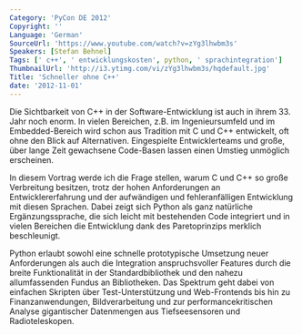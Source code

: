 ```yaml
---
Category: 'PyCon DE 2012'
Copyright: ''
Language: 'German'
SourceUrl: 'https://www.youtube.com/watch?v=zYg3lhwbm3s'
Speakers: [Stefan Behnel]
Tags: [' c++', ' entwicklungskosten', python, ' sprachintegration']
ThumbnailUrl: 'http://i3.ytimg.com/vi/zYg3lhwbm3s/hqdefault.jpg'
Title: 'Schneller ohne C++'
date: '2012-11-01'
---
```

Die Sichtbarkeit von C++ in der Software-Entwicklung ist auch in ihrem 33.
Jahr noch enorm. In vielen Bereichen, z.B. im Ingenieursumfeld und im
Embedded-Bereich wird schon aus Tradition mit C und C++ entwickelt, oft ohne
den Blick auf Alternativen. Eingespielte Entwicklerteams und große, über lange
Zeit gewachsene Code-Basen lassen einen Umstieg unmöglich erscheinen.

In diesem Vortrag werde ich die Frage stellen, warum C und C++ so große
Verbreitung besitzen, trotz der hohen Anforderungen an Entwicklererfahrung und
der aufwändigen und fehleranfälligen Entwicklung mit diesen Sprachen. Dabei
zeigt sich Python als ganz natürliche Ergänzungssprache, die sich leicht mit
bestehenden Code integriert und in vielen Bereichen die Entwicklung dank des
Paretoprinzips merklich beschleunigt.

Python erlaubt sowohl eine schnelle prototypische Umsetzung neuer
Anforderungen als auch die Integration anspruchsvoller Features durch die
breite Funktionalität in der Standardbibliothek und den nahezu allumfassenden
Fundus an Bibliotheken. Das Spektrum geht dabei von einfachen Skripten über
Test-Unterstützung und Web-Frontends bis hin zu Finanzanwendungen,
Bildverarbeitung und zur performancekritischen Analyse gigantischer
Datenmengen aus Tiefseesensoren und Radioteleskopen.
